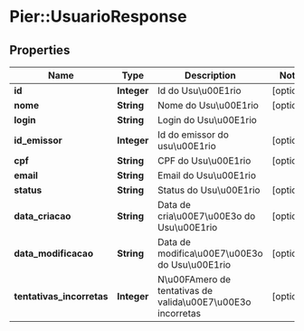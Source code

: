 # Pier::UsuarioResponse

## Properties
Name | Type | Description | Notes
------------ | ------------- | ------------- | -------------
**id** | **Integer** | Id do Usu\u00E1rio | [optional] 
**nome** | **String** | Nome do Usu\u00E1rio | [optional] 
**login** | **String** | Login do Usu\u00E1rio | 
**id_emissor** | **Integer** | Id do emissor do usu\u00E1rio | [optional] 
**cpf** | **String** | CPF do Usu\u00E1rio | [optional] 
**email** | **String** | Email do Usu\u00E1rio | 
**status** | **String** | Status do Usu\u00E1rio | [optional] 
**data_criacao** | **String** | Data de cria\u00E7\u00E3o do Usu\u00E1rio | [optional] 
**data_modificacao** | **String** | Data de modifica\u00E7\u00E3o do Usu\u00E1rio | [optional] 
**tentativas_incorretas** | **Integer** | N\u00FAmero de tentativas de valida\u00E7\u00E3o incorretas | [optional] 



